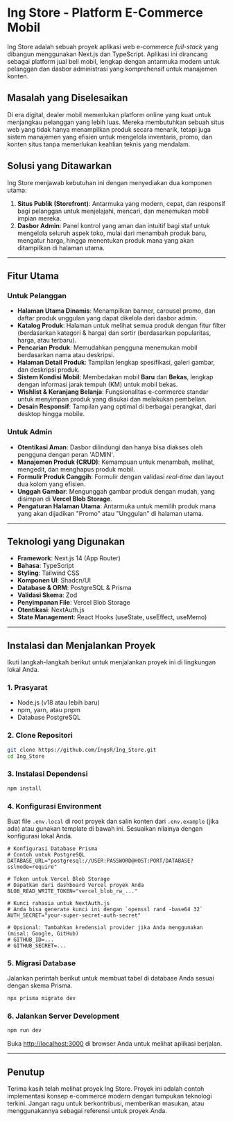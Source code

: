 # Ing Store - Platform E-Commerce Mobil

Ing Store adalah sebuah proyek aplikasi web e-commerce _full-stack_ yang dibangun menggunakan Next.js dan TypeScript. Aplikasi ini dirancang sebagai platform jual beli mobil, lengkap dengan antarmuka modern untuk pelanggan dan dasbor administrasi yang komprehensif untuk manajemen konten.

## Masalah yang Diselesaikan

Di era digital, dealer mobil memerlukan platform online yang kuat untuk menjangkau pelanggan yang lebih luas. Mereka membutuhkan sebuah situs web yang tidak hanya menampilkan produk secara menarik, tetapi juga sistem manajemen yang efisien untuk mengelola inventaris, promo, dan konten situs tanpa memerlukan keahlian teknis yang mendalam.

## Solusi yang Ditawarkan

Ing Store menjawab kebutuhan ini dengan menyediakan dua komponen utama:

1.  **Situs Publik (Storefront)**: Antarmuka yang modern, cepat, dan responsif bagi pelanggan untuk menjelajahi, mencari, dan menemukan mobil impian mereka.
2.  **Dasbor Admin**: Panel kontrol yang aman dan intuitif bagi staf untuk mengelola seluruh aspek toko, mulai dari menambah produk baru, mengatur harga, hingga menentukan produk mana yang akan ditampilkan di halaman utama.

---

## Fitur Utama

### Untuk Pelanggan

-   **Halaman Utama Dinamis**: Menampilkan banner, carousel promo, dan daftar produk unggulan yang dapat dikelola dari dasbor admin.
-   **Katalog Produk**: Halaman untuk melihat semua produk dengan fitur filter (berdasarkan kategori & harga) dan sortir (berdasarkan popularitas, harga, atau terbaru).
-   **Pencarian Produk**: Memudahkan pengguna menemukan mobil berdasarkan nama atau deskripsi.
-   **Halaman Detail Produk**: Tampilan lengkap spesifikasi, galeri gambar, dan deskripsi produk.
-   **Sistem Kondisi Mobil**: Membedakan mobil **Baru** dan **Bekas**, lengkap dengan informasi jarak tempuh (KM) untuk mobil bekas.
-   **Wishlist & Keranjang Belanja**: Fungsionalitas e-commerce standar untuk menyimpan produk yang disukai dan melakukan pembelian.
-   **Desain Responsif**: Tampilan yang optimal di berbagai perangkat, dari desktop hingga mobile.

### Untuk Admin

-   **Otentikasi Aman**: Dasbor dilindungi dan hanya bisa diakses oleh pengguna dengan peran 'ADMIN'.
-   **Manajemen Produk (CRUD)**: Kemampuan untuk menambah, melihat, mengedit, dan menghapus produk mobil.
-   **Formulir Produk Canggih**: Formulir dengan validasi _real-time_ dan layout dua kolom yang efisien.
-   **Unggah Gambar**: Mengunggah gambar produk dengan mudah, yang disimpan di **Vercel Blob Storage**.
-   **Pengaturan Halaman Utama**: Antarmuka untuk memilih produk mana yang akan dijadikan "Promo" atau "Unggulan" di halaman utama.

---

## Teknologi yang Digunakan

-   **Framework**: Next.js 14 (App Router)
-   **Bahasa**: TypeScript
-   **Styling**: Tailwind CSS
-   **Komponen UI**: Shadcn/UI
-   **Database & ORM**: PostgreSQL & Prisma
-   **Validasi Skema**: Zod
-   **Penyimpanan File**: Vercel Blob Storage
-   **Otentikasi**: NextAuth.js
-   **State Management**: React Hooks (useState, useEffect, useMemo)

---

## Instalasi dan Menjalankan Proyek

Ikuti langkah-langkah berikut untuk menjalankan proyek ini di lingkungan lokal Anda.

### 1. Prasyarat

-   Node.js (v18 atau lebih baru)
-   npm, yarn, atau pnpm
-   Database PostgreSQL

### 2. Clone Repositori

```bash
git clone https://github.com/IngsR/Ing_Store.git
cd Ing_Store
```

### 3. Instalasi Dependensi

```bash
npm install
```

### 4. Konfigurasi Environment

Buat file `.env.local` di root proyek dan salin konten dari `.env.example` (jika ada) atau gunakan template di bawah ini. Sesuaikan nilainya dengan konfigurasi lokal Anda.

```env
# Konfigurasi Database Prisma
# Contoh untuk PostgreSQL
DATABASE_URL="postgresql://USER:PASSWORD@HOST:PORT/DATABASE?sslmode=require"

# Token untuk Vercel Blob Storage
# Dapatkan dari dashboard Vercel proyek Anda
BLOB_READ_WRITE_TOKEN="vercel_blob_rw_..."

# Kunci rahasia untuk NextAuth.js
# Anda bisa generate kunci ini dengan `openssl rand -base64 32`
AUTH_SECRET="your-super-secret-auth-secret"

# Opsional: Tambahkan kredensial provider jika Anda menggunakan (misal: Google, GitHub)
# GITHUB_ID=...
# GITHUB_SECRET=...
```

### 5. Migrasi Database

Jalankan perintah berikut untuk membuat tabel di database Anda sesuai dengan skema Prisma.

```bash
npx prisma migrate dev
```

### 6. Jalankan Server Development

```bash
npm run dev
```

Buka [http://localhost:3000](http://localhost:3000) di browser Anda untuk melihat aplikasi berjalan.

---

## Penutup

Terima kasih telah melihat proyek Ing Store. Proyek ini adalah contoh implementasi konsep e-commerce modern dengan tumpukan teknologi terkini. Jangan ragu untuk berkontribusi, memberikan masukan, atau menggunakannya sebagai referensi untuk proyek Anda.
